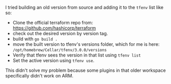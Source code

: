 

I tried building an old version from source and adding it to the `tfenv` list like so:

- Clone the official terraform repo from: https://github.com/hashicorp/terraform
- check out the desired version by version tag.
- build with `go build .`
- move the built version to tfenv's versions folder, which for me is here: `/opt/homebrew/Cellar/tfenv/3.0.0/versions`
- Verify that tfenv sees the version in that list using `tfenv list`
- Set the active version using `tfenv use`.

This didn't solve my problem because some plugins in that older workspace specifically didn't work on ARM.